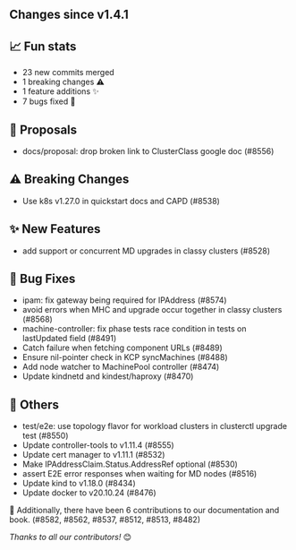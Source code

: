 Changes since v1.4.1
---
## :chart_with_upwards_trend: Fun stats
- 23 new commits merged
- 1 breaking changes :warning:
- 1 feature additions ✨
- 7 bugs fixed 🐛

## :memo: Proposals
- docs/proposal: drop broken link to ClusterClass google doc (#8556)

## :warning: Breaking Changes
- Use k8s v1.27.0 in quickstart docs and CAPD (#8538)

## :sparkles: New Features
- add support or concurrent MD upgrades in classy clusters (#8528)

## :bug: Bug Fixes
- ipam: fix gateway being required for IPAddress (#8574)
- avoid errors when MHC and upgrade occur together in classy clusters (#8568)
- machine-controller: fix phase tests race condition in tests on lastUpdated field (#8491)
- Catch failure when fetching component URLs (#8489)
- Ensure nil-pointer check in KCP syncMachines (#8488)
- Add node watcher to MachinePool controller (#8474)
- Update kindnetd and kindest/haproxy (#8470)

## :seedling: Others
- test/e2e: use topology flavor for workload clusters in clusterctl upgrade test (#8550)
- Update controller-tools to v1.11.4 (#8555)
- Update cert manager to v1.11.1 (#8532)
- Make IPAddressClaim.Status.AddressRef optional (#8530)
- assert E2E error responses when waiting for MD nodes (#8516)
- Update kind to v1.18.0 (#8434)
- Update docker to v20.10.24 (#8476)

:book: Additionally, there have been 6 contributions to our documentation and book. (#8582, #8562, #8537, #8512, #8513, #8482) 


_Thanks to all our contributors!_ 😊
